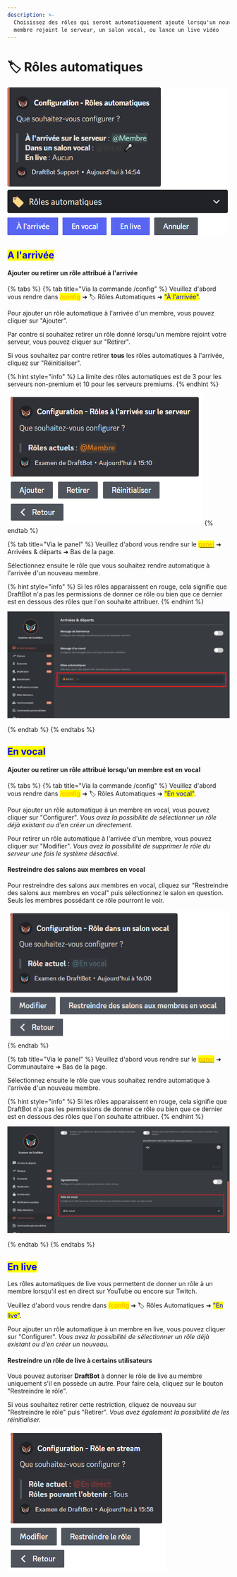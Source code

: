```yaml
---
description: >-
  Choisissez des rôles qui seront automatiquement ajouté lorsqu'un nouveau
  membre rejoint le serveur, un salon vocal, ou lance un live vidéo
---
```


# 🏷 Rôles automatiques

![Menu d'accueil de la configuration des Rôles automatiques](<../../.gitbook/assets/autorole/view.png>)

## <mark style="color:blue;">A l'arrivée</mark>

#### Ajouter ou retirer un rôle attribué à l'arrivée

{% tabs %}
{% tab title="Via la commande /config" %}
Veuillez d'abord vous rendre dans <mark style="color:orange;">/config</mark> ➜ 🏷️ Rôles Automatiques ➜ <mark style="color:blue;">"À l'arrivée"</mark>.

Pour ajouter un rôle automatique à l'arrivée d'un membre, vous pouvez cliquer sur "Ajouter".

Par contre si souhaitez retirer un rôle donné lorsqu'un membre rejoint votre serveur, vous pouvez cliquer sur "Retirer".

Si vous souhaitez par contre retirer **tous** les rôles automatiques à l'arrivée, cliquez sur "Réinitialiser".

{% hint style="info" %}
La limite des rôles automatiques est de 3 pour les serveurs non-premium et 10 pour les serveurs premiums.
{% endhint %}

![Menu d'accueil de la configuration des rôles automatiques à l'arrivée](../../.gitbook/assets/autorole/join.png)
{% endtab %}

{% tab title="Via le panel" %}
Veuillez d'abord vous rendre sur le [<mark style="color:orange;">panel</mark>](https://draftbot.fr/dashboard/user/) ➜ Arrivées & départs ➜ Bas de la page.

Sélectionnez ensuite le rôle que vous souhaitez rendre automatique à l'arrivée d'un nouveau membre.

{% hint style="info" %}
Si les rôles apparaissent en rouge, cela signifie que DraftBot n'a pas les permissions de donner ce rôle ou bien que ce dernier est en dessous des rôles que l'on souhaite attribuer.
{% endhint %}

![Configuration des rôles Automatiques à l'arrivée sur le panel](../../.gitbook/assets/autorole/dashboard_join.png)

{% endtab %}
{% endtabs %}

## <mark style="color:blue;">En vocal</mark>

#### Ajouter ou retirer un rôle attribué lorsqu'un membre est en vocal

{% tabs %}
{% tab title="Via la commande /config" %}
Veuillez d'abord vous rendre dans <mark style="color:orange;">/config</mark> ➜ 🏷️ Rôles Automatiques ➜ <mark style="color:blue;">"En vocal"</mark>.

Pour ajouter un rôle automatique à un membre en vocal, vous pouvez cliquer sur "Configurer".
*Vous avez la possibilité de sélectionner un rôle déjà existant ou d'en créer un directement.*

Pour retirer un rôle automatique à l'arrivée d'un membre, vous pouvez cliquer sur "Modifier".
*Vous avez la possibilité de supprimer le rôle du serveur une fois le système désactivé.*

#### Restreindre des salons aux membres en vocal

Pour restreindre des salons aux membres en vocal, cliquez sur "Restreindre des salons aux membres en vocal" puis sélectionnez le salon en question. Seuls les membres possédant ce rôle pourront le voir.

![![Menu d'accueil de la configuration des rôles automatiques en vocal](../../.gitbook/assets/autorole/voice.png)](../../.gitbook/assets/autorole/voice.png)
{% endtab %}

{% tab title="Via le panel" %}
Veuillez d'abord vous rendre sur le [<mark style="color:orange;">panel</mark>](https://draftbot.fr/dashboard/user/) ➜ Communautaire ➜ Bas de la page.

Sélectionnez ensuite le rôle que vous souhaitez rendre automatique à l'arrivée d'un nouveau membre.


{% hint style="info" %}
Si les rôles apparaissent en rouge, cela signifie que DraftBot n'a pas les permissions de donner ce rôle ou bien que ce dernier est en dessous des rôles que l'on souhaite attribuer.
{% endhint %}

![Configuration des rôles automatiques de vocal, sur le panel](../../.gitbook/assets/autorole/dashboard_voice.png)

{% endtab %}
{% endtabs %}

## <mark style="color:blue;">En live</mark>

Les rôles automatiques de live vous permettent de donner un rôle à un membre lorsqu'il est en direct sur YouTube ou encore sur Twitch.

Veuillez d'abord vous rendre dans <mark style="color:orange;">/config</mark> ➜ 🏷️ Rôles Automatiques ➜ <mark style="color:blue;">"En live"</mark>.

Pour ajouter un rôle automatique à un membre en live, vous pouvez cliquer sur "Configurer".
*Vous avez la possibilité de sélectionner un rôle déjà existant ou d'en créer un nouveau.*

#### Restreindre un rôle de live à certains utilisateurs

Vous pouvez autoriser **DraftBot** à donner le rôle de live au membre uniquement s'il en possède un autre. Pour faire cela, cliquez sur le bouton "Restreindre le rôle".

Si vous souhaitez retirer cette restriction, cliquez de nouveau sur "Restreindre le rôle" puis "Retirer".
*Vous avez également la possibilité de les réinitialiser.*


![Menu d'accueil de la configuration des rôles automatiques en live](../../.gitbook/assets/autorole/live.png)